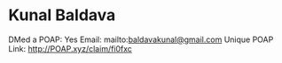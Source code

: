 # Kunal Baldava

DMed a POAP: Yes
Email: mailto:baldavakunal@gmail.com
Unique POAP Link: http://POAP.xyz/claim/fi0fxc